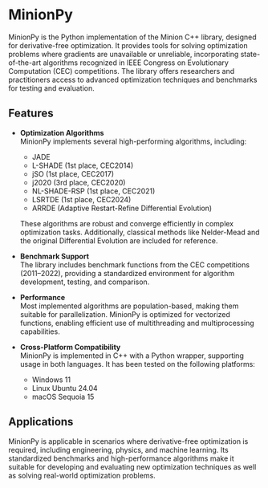 # MinionPy

MinionPy is the Python implementation of the Minion C++ library, designed for derivative-free optimization. It provides tools for solving optimization problems where gradients are unavailable or unreliable, incorporating state-of-the-art algorithms recognized in IEEE Congress on Evolutionary Computation (CEC) competitions. The library offers researchers and practitioners access to advanced optimization techniques and benchmarks for testing and evaluation.

## Features

- **Optimization Algorithms**  
  MinionPy implements several high-performing algorithms, including:
  - JADE
  - L-SHADE (1st place, CEC2014)
  - jSO (1st place, CEC2017)
  - j2020 (3rd place, CEC2020)
  - NL-SHADE-RSP (1st place, CEC2021)
  - LSRTDE (1st place, CEC2024)
  - ARRDE (Adaptive Restart-Refine Differential Evolution)  

  These algorithms are robust and converge efficiently in complex optimization tasks. Additionally, classical methods like Nelder-Mead and the original Differential Evolution are included for reference.

- **Benchmark Support**  
  The library includes benchmark functions from the CEC competitions (2011–2022), providing a standardized environment for algorithm development, testing, and comparison.

- **Performance**  
  Most implemented algorithms are population-based, making them suitable for parallelization. MinionPy is optimized for vectorized functions, enabling efficient use of multithreading and multiprocessing capabilities.

- **Cross-Platform Compatibility**  
  MinionPy is implemented in C++ with a Python wrapper, supporting usage in both languages. It has been tested on the following platforms:
  - Windows 11
  - Linux Ubuntu 24.04
  - macOS Sequoia 15  

## Applications

MinionPy is applicable in scenarios where derivative-free optimization is required, including engineering, physics, and machine learning. Its standardized benchmarks and high-performance algorithms make it suitable for developing and evaluating new optimization techniques as well as solving real-world optimization problems.
